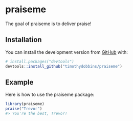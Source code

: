 
<!-- README.md is generated from README.Rmd. Please edit that file -->

# praiseme

The goal of praiseme is to deliver praise\!

## Installation

You can install the development version from
[GitHub](https://github.com/) with:

``` r
# install.packages("devtools")
devtools::install_github("timothydobbins/praiseme")
```

## Example

Here is how to use the praiseme package:

``` r
library(praiseme)
praise("Trevor")
#> You're the best, Trevor!
```
